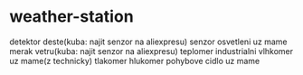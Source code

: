 # weather-station

detektor deste(kuba: najit senzor na aliexpresu)
senzor osvetleni  uz mame
merak vetru(kuba: najit senzor na aliexpresu)
teplomer  industrialni
vlhkomer  uz mame(z technicky)
tlakomer
hlukomer
pohybove cidlo  uz mame
